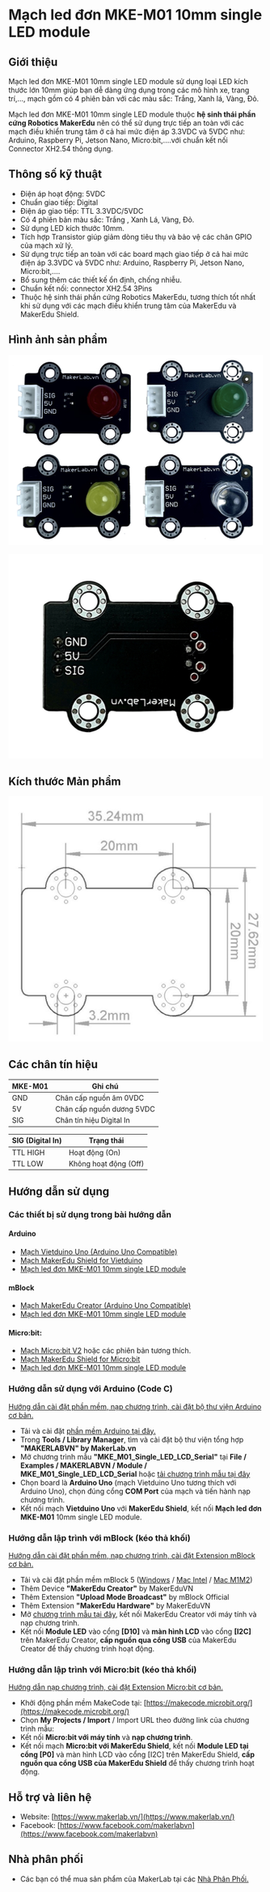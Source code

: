 # Mạch led đơn MKE-M01 10mm single LED module

## Giới thiệu

Mạch led đơn MKE-M01 10mm single LED module sử dụng loại LED kích thước lớn 10mm giúp bạn dễ dàng ứng dụng trong các mô hình xe, trang trí,..., mạch gồm có 4 phiên bản với các màu sắc: Trắng, Xanh lá, Vàng, Đỏ.

Mạch led đơn MKE-M01 10mm single LED module thuộc **hệ sinh thái phần cứng Robotics MakerEdu** nên có thể sử dụng trực tiếp an toàn với các mạch điều khiển trung tâm ở cả hai mức điện áp 3.3VDC và 5VDC như: Arduino, Raspberry Pi, Jetson Nano, Micro:bit,....với chuẩn kết nối Connector XH2.54 thông dụng.

## Thông số kỹ thuật

- Điện áp hoạt động: 5VDC
- Chuẩn giao tiếp: Digital
- Điện áp giao tiếp: TTL 3.3VDC/5VDC
- Có 4 phiên bản màu sắc: Trắng , Xanh Lá, Vàng, Đỏ.
- Sử dụng LED kích thước 10mm.
- Tích hợp Transistor giúp giảm dòng tiêu thụ và bảo vệ các chân GPIO của mạch xử lý.
- Sử dụng trực tiếp an toàn với các board mạch giao tiếp ở cả hai mức điện áp 3.3VDC và 5VDC như: Arduino, Raspberry Pi, Jetson Nano, Micro:bit,....
- Bổ sung thêm các thiết kế ổn định, chống nhiễu.
- Chuẩn kết nối: connector XH2.54 3Pins
- Thuộc hệ sinh thái phần cứng Robotics MakerEdu, tương thích tốt nhất khi sử dụng với các mạch điều khiển trung tâm của MakerEdu và MakerEdu Shield.

## Hình ảnh sản phẩm

![MKE_M01](/image/MKE_M01_1.jpg)

![MKE_M01](/image/MKE_M01_2.jpg)

## Kích thước Mản phẩm

![MKE_M01](/image/MKE_M01_3.jpg)

## Các chân tín hiệu

<table><thead>
  <tr>
    <th>MKE-M01</th>
    <th>Ghi chú</th>
  </tr></thead>
<tbody>
  <tr>
    <td>GND</td>
    <td>Chân cấp nguồn âm 0VDC</td>
  </tr>
  <tr>
    <td>5V</td>
    <td>Chân cấp nguồn dương 5VDC</td>
  </tr>
  <tr>
    <td>SIG</td>
    <td>Chân tín hiệu Digital In</td>
  </tr>
</tbody>
</table>

<table><thead>
  <tr>
    <th>SIG (Digital In)</th>
    <th>Trạng thái</th>
  </tr></thead>
<tbody>
  <tr>
    <td>TTL HIGH</td>
    <td>Hoạt động (On)</td>
  </tr>
  <tr>
    <td>TTL LOW</td>
    <td>Không hoạt động (Off)</td>
  </tr>
</tbody>
</table>

## Hướng dẫn sử dụng

### Các thiết bị sử dụng trong bài hướng dẫn

#### Arduino

- [Mạch Vietduino Uno (Arduino Uno Compatible)](https://www.makerlab.vn/vuno)
- [Mạch MakerEdu Shield for Vietduino]()
- [Mạch led đơn MKE-M01 10mm single LED module]()

#### mBlock

- [Mạch MakerEdu Creator (Arduino Uno Compatible)]()
- [Mạch led đơn MKE-M01 10mm single LED module]()

#### Micro:bit:

- [Mạch Micro:bit V2](https://hshop.vn/products/kit-hoc-lap-trinh-stem-cho-tre-em-micro-bit-v2) hoặc các phiên bản tương thích.
- [Mạch MakerEdu Shield for Micro:bit]()
- [Mạch led đơn MKE-M01 10mm single LED module]()

### Hướng dẫn sử dụng với Arduino (Code C)
  
[Hướng dẫn cài đặt phần mềm, nạp chương trình, cài đặt bộ thư viện Arduino cơ bản.](https://github.com/makerlabvn/Arduino-Vietduino)

- Tải và cài đặt [phần mềm Arduino tại đây.](https://www.arduino.cc/en/software)
- Trong **Tools / Library Manager**, tìm và cài đặt bộ thư viện tổng hợp **"MAKERLABVN" by MakerLab.vn**
- Mở chương trình mẫu **"MKE_M01_Single_LED_LCD_Serial"** tại **File / Examples / MAKERLABVN / Module / MKE_M01_Single_LED_LCD_Serial** hoặc [tải chương trình mẫu tại đây](/arduino)
- Chọn board là **Arduino Uno** (mạch Vietduino Uno tương thích với Arduino Uno), chọn đúng cổng **COM Port** của mạch và tiến hành nạp chương trình.
- Kết nối mạch **Vietduino Uno** với **MakerEdu Shield**, kết nối **Mạch led đơn MKE-M01** 10mm single LED module.

### Hướng dẫn lập trình với mBlock (kéo thả khối)

[Hướng dẫn cài đặt phần mềm, nạp chương trình, cài đặt Extension mBlock cơ bản.](https://github.com/makerlabvn/mBlock-MakerEdu-Creator)

- Tải và cài đặt phần mềm mBlock 5 ([Windows](https://www.mediafire.com/file/ma55iajd7glwmbo/%255BMakerLab.vn%255D_mBlock_V5.4.3_for_Windows.zip/file) / [Mac Intel](https://www.mediafire.com/file/pjfngy6d7ktb55f/%255BMakerLab.vn%255D_mBlock_V5.4.3_for_Mac_Intel.zip/file) / [Mac M1M2](https://www.mediafire.com/file/mfdkgpgnpa7uv2s/%255BMakerLab.vn%255D_mBlock_V5.4.3_for_Mac_M1M2.zip/file))
- Thêm Device **"MakerEdu Creator"** by MakerEduVN
- Thêm Extension **"Upload Mode Broadcast"** by mBlock Official
- Thêm Extension **"MakerEdu Hardware"** by MakerEduVN
- Mở [chương trình mẫu tại đây](/mBlock5), kết nối MakerEdu Creator với máy tính và nạp chương trình.
- Kết nối **Module LED** vào cổng **[D10]** và **màn hình LCD** vào cổng **[I2C]** trên MakerEdu Creator, **cấp nguồn qua cổng USB** của MakerEdu Creator để thấy chương trình hoạt động.

### Hướng dẫn lập trình với Micro:bit (kéo thả khối)

[Hướng dẫn nạp chương trình, cài đặt Extension Micro:bit cơ bản.](https://github.com/makerlabvn/MakeCode-microbit)

- Khởi động phần mềm MakeCode tại: [https://makecode.microbit.org/](https://makecode.microbit.org/)
- Chọn **My Projects / Import** / Import URL theo đường link của chương trình mẫu:
- Kết nối **Micro:bit với máy tính** và **nạp chương trình**.
- Kết nối mạch **Micro:bit với MakerEdu Shield**, kết nối **Module LED tại cổng [P0]** và màn hình LCD vào cổng [I2C] trên MakerEdu Shield, **cấp nguồn qua cổng USB của MakerEdu Shield** để thấy chương trình hoạt động.

## Hỗ trợ và liên hệ

- Website: [https://www.makerlab.vn/](https://www.makerlab.vn/)
- Facebook: [https://www.facebook.com/makerlabvn](https://www.facebook.com/makerlabvn)

## Nhà phân phối

- Các bạn có thể mua sản phẩm của MakerLab tại các [Nhà Phân Phối.](https://www.makerlab.vn/distributor/)
